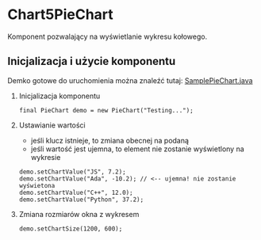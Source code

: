 # Chart5PieChart
Komponent pozwalający na wyświetlanie wykresu kołowego.

## Inicjalizacja i użycie komponentu

Demko gotowe do uruchomienia można znaleźć tutaj: [SamplePieChart.java](https://github.com/TK-Wensday-1115/Chart5PieChart/blob/master/src/main/java/pl/edu/agh/piechart/SamplePieChart.java)

1. Inicjalizacja komponentu
    ```
    final PieChart demo = new PieChart("Testing...");
    ```

2. Ustawianie wartości
    - jeśli klucz istnieje, to zmiana obecnej na podaną
    - jeśli wartość jest ujemna, to element nie zostanie wyświetlony na wykresie
    ```
    demo.setChartValue("JS", 7.2);
    demo.setChartValue("Ada", -10.2); // <-- ujemna! nie zostanie wyświetona
    demo.setChartValue("C++", 12.0);
    demo.setChartValue("Python", 37.2);
    ```
    
3. Zmiana rozmiarów okna z wykresem
    ```
    demo.setChartSize(1200, 600);
    ```

